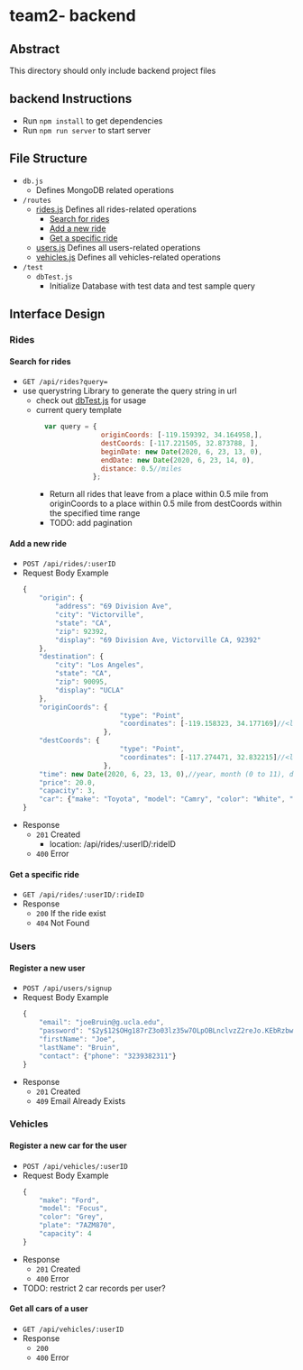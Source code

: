 # team2- backend

## Abstract
This directory should only include backend project files

## backend Instructions
- Run `npm install` to get dependencies
- Run `npm run server` to start server

## File Structure
- `db.js`
    - Defines MongoDB related operations
- `/routes`
    - [rides.js](#rides) Defines all rides-related operations
      - [Search for rides](#search-for-rides)
      - [Add a new ride](#add-a-new-ride)
      - [Get a specific ride](#get-a-specific-ride)
    - [users.js](#users) Defines all users-related operations
    - [vehicles.js](#vehicles) Defines all vehicles-related operations
- `/test`
    - `dbTest.js`
        - Initialize Database with test data and test sample query

## Interface Design
### Rides
#### Search for rides
- `GET /api/rides?query=`
- use querystring Library to generate the query string in url
    - check out [dbTest.js](./test/dbTest.js) for usage
    - current query template
        ```js
          var query = {
                        originCoords: [-119.159392, 34.164958,],
                        destCoords: [-117.221505, 32.873788, ],
                        beginDate: new Date(2020, 6, 23, 13, 0),
                        endDate: new Date(2020, 6, 23, 14, 0),
                        distance: 0.5//miles
                      };
        ```
        - Return all rides that leave from a place within 0.5 mile from originCoords to a place within 0.5 mile from destCoords within the specified time range
        - TODO: add pagination
#### Add a new ride
- `POST /api/rides/:userID`
- Request Body Example
    ```js
    {
        "origin": {
            "address": "69 Division Ave",
            "city": "Victorville",
            "state": "CA",
            "zip": 92392,
            "display": "69 Division Ave, Victorville CA, 92392"
        },
        "destination": {
            "city": "Los Angeles",
            "state": "CA",
            "zip": 90095,
            "display": "UCLA"
        },
        "originCoords": {
                            "type": "Point",
                            "coordinates": [-119.158323, 34.177169]//<longitude>, <latitude>              
                        },                
        "destCoords": {
                            "type": "Point",
                            "coordinates": [-117.274471, 32.832215]//<longitude>, <latitude>              
                        },
        "time": new Date(2020, 6, 23, 13, 0),//year, month (0 to 11), date, hours, minutes          
        "price": 20.0,
        "capacity": 3,
        "car": {"make": "Toyota", "model": "Camry", "color": "White", "plate": "7AVF369"}
    }
    ```
- Response
    - `201` Created
        - location: /api/rides/:userID/:rideID
    - `400` Error
#### Get a specific ride
- `GET /api/rides/:userID/:rideID`
- Response
    - `200` If the ride exist
    - `404` Not Found
### Users
#### Register a new user
- `POST /api/users/signup`
- Request Body Example
    ```js
    {
        "email": "joeBruin@g.ucla.edu",
        "password": "$2y$12$OHg187rZ3o03lz35w7OLpOBLnclvzZ2reJo.KEbRzbwt5YIVvd9Gm",
        "firstName": "Joe",
        "lastName": "Bruin",
        "contact": {"phone": "3239382311"}
    }
    ```
- Response
    - `201` Created
    - `409` Email Already Exists
### Vehicles
#### Register a new car for the user
- `POST /api/vehicles/:userID`
- Request Body Example
    ```js
    {
        "make": "Ford",
        "model": "Focus",
        "color": "Grey",
        "plate": "7AZM870",
        "capacity": 4
    }
    ```
- Response
    - `201` Created
    - `400` Error
- TODO: restrict 2 car records per user?
#### Get all cars of a user
- `GET /api/vehicles/:userID`
- Response
    - `200`
    - `400` Error
